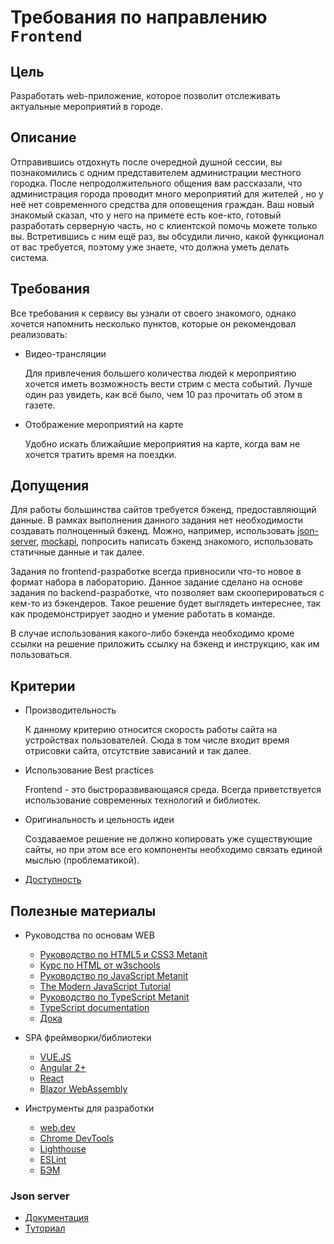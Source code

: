 # Требования по направлению `Frontend`

## Цель
Разработать web-приложение, которое позволит отслеживать актуальные мероприятий в городе.

## Описание
Отправившись отдохнуть после очередной душной сессии, вы познакомились с одним представителем администрации местного городка. После непродолжительного общения вам рассказали, что администрация города проводит много мероприятий для жителей  , но у неё нет современного средства для оповещения граждан. Ваш новый знакомый сказал, что у него на примете есть кое-кто, готовый разработать серверную часть, но с клиентской помочь можете только вы. Встретившись с ним ещё раз, вы обсудили лично, какой функционал от вас требуется, поэтому уже знаете, что должна уметь делать система.

## Требования
Все требования к сервису вы узнали от своего знакомого, однако хочется напомнить несколько пунктов, которые он рекомендовал реализовать:
*   Видео-трансляции

    Для привлечения большего количества людей к мероприятию хочется иметь возможность вести стрим с места событий. Лучше один раз увидеть, как всё было, чем 10 раз прочитать об этом в газете.

*   Отображение мероприятий на карте

    Удобно искать ближайшие мероприятия на карте, когда вам не хочется тратить время на поездки.

## Допущения
Для работы большинства сайтов требуется бэкенд, предоставляющий данные. В рамках выполнения данного задания нет необходимости создавать полноценный бэкенд. Можно, например, использовать [json-server](#json-server), [mockapi](https://mockapi.io/), попросить написать бэкенд знакомого, использовать статичные данные и так далее.

Задания по frontend-разработке всегда привносили что-то новое в формат набора в лабораторию. Данное задание сделано на основе задания по backend-разработке, что позволяет вам скооперироваться с кем-то из бэкендеров. Такое решение будет выглядеть интереснее, так как продемонстрирует заодно и умение работать в команде.

В случае использования какого-либо бэкенда необходимо кроме ссылки на решение приложить ссылку на бэкенд и инструкцию, как им пользоваться.

## Критерии

* Производительность

  К данному критерию относится cкорость работы сайта на устройствах пользователей. Сюда в том числе входит время отрисовки сайта, отсутствие зависаний и так далее.

* Использование Best practices

  Frontend - это быстроразвивающаяся среда. Всегда приветствуется использование современных технологий и библиотек.

* Оригинальность и цельность идеи

  Создаваемое решение не должно копировать уже существующие сайты, но при этом все его компоненты необходимо связать единой мыслью (проблематикой).

* [Доступность](https://developer.mozilla.org/ru/docs/Learn/Accessibility/What_is_accessibility)

## Полезные материалы

* Руководства по основам WEB
  * [Руководство по HTML5 и CSS3 Metanit](https://metanit.com/web/html5/)
  * [Курс по HTML от w3schools](https://www.w3schools.com/html/)
  * [Руководство по JavaScript Metanit](https://metanit.com/web/javascript/)
  * [The Modern JavaScript Tutorial](https://javascript.info/)
  * [Руководство по TypeScript Metanit](https://metanit.com/web/typescript/)
  * [TypeScript documentation](https://www.typescriptlang.org/docs/home.html)
  * [Дока](https://doka.guide/)

* SPA фреймворки/библиотеки
  * [VUE.JS](https://vuejs.org)
  * [Angular 2+](https://angular.io/start)
  * [React](https://reactjs.org/docs/getting-started.html)
  * [Blazor WebAssembly](https://docs.microsoft.com/ru-ru/aspnet/core/blazor/?view=aspnetcore-6.0#blazor-webassembly)


* Инструменты для разработки
  * [web.dev](https://web.dev/)
  * [Chrome DevTools](https://developer.chrome.com/docs/devtools/)
  * [Lighthouse](https://developers.google.com/web/tools/lighthouse)
  * [ESLint](https://eslint.org/)
  * [БЭМ](https://ru.bem.info/)

### Json server

* [Документация](https://github.com/typicode/json-server)
* [Туториал](https://medium.com/codingthesmartway-com-blog/create-a-rest-api-with-json-server-36da8680136d)

